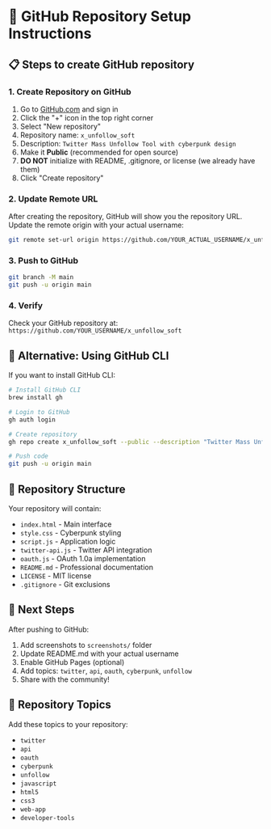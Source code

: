 # 🚀 GitHub Repository Setup Instructions

## 📋 Steps to create GitHub repository

### 1. Create Repository on GitHub
1. Go to [GitHub.com](https://github.com) and sign in
2. Click the "+" icon in the top right corner
3. Select "New repository"
4. Repository name: `x_unfollow_soft`
5. Description: `Twitter Mass Unfollow Tool with cyberpunk design`
6. Make it **Public** (recommended for open source)
7. **DO NOT** initialize with README, .gitignore, or license (we already have them)
8. Click "Create repository"

### 2. Update Remote URL
After creating the repository, GitHub will show you the repository URL. 
Update the remote origin with your actual username:

```bash
git remote set-url origin https://github.com/YOUR_ACTUAL_USERNAME/x_unfollow_soft.git
```

### 3. Push to GitHub
```bash
git branch -M main
git push -u origin main
```

### 4. Verify
Check your GitHub repository at: `https://github.com/YOUR_USERNAME/x_unfollow_soft`

## 🔧 Alternative: Using GitHub CLI

If you want to install GitHub CLI:

```bash
# Install GitHub CLI
brew install gh

# Login to GitHub
gh auth login

# Create repository
gh repo create x_unfollow_soft --public --description "Twitter Mass Unfollow Tool with cyberpunk design"

# Push code
git push -u origin main
```

## 📁 Repository Structure

Your repository will contain:
- `index.html` - Main interface
- `style.css` - Cyberpunk styling
- `script.js` - Application logic
- `twitter-api.js` - Twitter API integration
- `oauth.js` - OAuth 1.0a implementation
- `README.md` - Professional documentation
- `LICENSE` - MIT license
- `.gitignore` - Git exclusions

## 🌟 Next Steps

After pushing to GitHub:
1. Add screenshots to `screenshots/` folder
2. Update README.md with your actual username
3. Enable GitHub Pages (optional)
4. Add topics: `twitter`, `api`, `oauth`, `cyberpunk`, `unfollow`
5. Share with the community!

## 🎯 Repository Topics

Add these topics to your repository:
- `twitter`
- `api`
- `oauth`
- `cyberpunk`
- `unfollow`
- `javascript`
- `html5`
- `css3`
- `web-app`
- `developer-tools`

